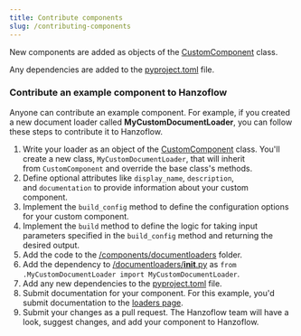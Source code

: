 ```yaml
---
title: Contribute components
slug: /contributing-components
---
```



New components are added as objects of the [CustomComponent](https://github.com/hanzoflow-ai/hanzoflow/blob/dev/src/backend/base/hanzoflow/custom/custom_component/custom_component.py) class.

Any dependencies are added to the [pyproject.toml](https://github.com/hanzoflow-ai/hanzoflow/blob/main/pyproject.toml#L148) file.

### Contribute an example component to Hanzoflow

Anyone can contribute an example component. For example, if you created a new document loader called **MyCustomDocumentLoader**, you can follow these steps to contribute it to Hanzoflow.

1. Write your loader as an object of the [CustomComponent](https://github.com/hanzoflow-ai/hanzoflow/blob/dev/src/backend/base/hanzoflow/custom/custom_component/custom_component.py) class. You'll create a new class, `MyCustomDocumentLoader`, that will inherit from `CustomComponent` and override the base class's methods.
2. Define optional attributes like `display_name`, `description`, and `documentation` to provide information about your custom component.
3. Implement the `build_config` method to define the configuration options for your custom component.
4. Implement the `build` method to define the logic for taking input parameters specified in the `build_config` method and returning the desired output.
5. Add the code to the [/components/documentloaders](https://github.com/hanzoflow-ai/hanzoflow/tree/dev/src/backend/base/hanzoflow/components) folder.
6. Add the dependency to [/documentloaders/__init__.py](https://github.com/hanzoflow-ai/hanzoflow/blob/dev/src/backend/base/hanzoflow/components/documentloaders/__init__.py) as `from .MyCustomDocumentLoader import MyCustomDocumentLoader`.
7. Add any new dependencies to the [pyproject.toml](https://github.com/hanzoflow-ai/hanzoflow/blob/main/pyproject.toml#L148) file.
8. Submit documentation for your component. For this example, you'd submit documentation to the [loaders page](https://github.com/hanzoflow-ai/hanzoflow/blob/main/docs/docs/Components/components-loaders.md).
9. Submit your changes as a pull request. The Hanzoflow team will have a look, suggest changes, and add your component to Hanzoflow.